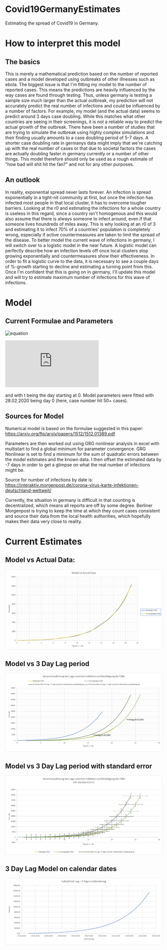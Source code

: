 # Covid19GermanyEstimates
Estimating the spread of Covid19 in Germany.

# How to interpret this model

## The basics
This is merely a mathematical prediction based on the number of reported cases and a model developed using outbreaks of other illnesses such as ebola. The biggest issue is that I'm fitting my model to the number of reported cases. This means the predictions are heavily influenced by the way cases are found through testing. Thus, unless germany is testing a sample size much larger than the actual outbreak, my prediction will not accurately predict the real number of infections and could be influenced by a number of factors. 
For example, my model (and the actual data) seems to predict around 3 days case doubling. While this matches what other countries are seeing in their screenings, it is not a reliable way to predict the actual growth of the outbreak. 
There have been a number of studies that are trying to simulate the outbreak using highly complex simulations and their finding usually amounts to a case doubling period of 5-7 days.
A shorter case doubling rate in germanys data might imply that we're catching up with the real number of cases or that due to societal factors the cases are actually doubling faster in germany currently or a number of other things. 
This model therefore should only be used as a rough estimate of "how bad will shit hit the fan?" and not for any other purposes.

## An outlook

In reality, exponential spread never lasts forever. An infection is spread exponentially in a tight-nit community at first, but once the infection has infected most people in that local cluster, it has to overcome tougher barriers. Looking at the r0 and estimating the infections for a whole country is useless in this regard, since a country isn't homogenous and this would also assume that there is always someone to infect around, even if that someone lives houndreds of miles away. This is why looking at an r0 of 3 and estimating it to infect 70% of a countries' population is completely wrong, especially if active countermeasures are taken to limit the spread of the disease.
To better model the current wave of infections in germany, I will switch over to a logistic model in the near future. A logistic model can perfectly describe how an infection levels off once local clusters stop growing exponentially and countermeasures show their effectiveness. In order to fit a logistic curve to the data, it is necessary to see a couple days of %-growth starting to decline and estimating a turning point from this. 
Once I'm confident that this is going on in germany, I'll update this model and will try to estimate maximum number of infections for this wave of infections. 

# Model

## Current Formulae and Parameters

![equation](https://latex.codecogs.com/gif.latex?Cases(t)=%20r\cdot%20[(\frac{r}{m}\cdot%20t%20+%20a)^m%20]%20^p%20)

![equationparameters](https://latex.codecogs.com/gif.latex?with:%20r=1;%20m=40;%20a=1,2704;%20p=0,4223;)

and with t being the day starting at 0. Model parameters were fitted with 28.02.2020 being day 0 (here, case number hit 50+ cases).

## Sources for Model
Numerical model is based on the formulae suggested in this paper:
https://arxiv.org/ftp/arxiv/papers/1512/1512.01389.pdf

Parameters are then worked out using GRG nonlinear analysis in excel with multistart to find a global minimum for parameter convergence.
GRG Nonlinear is set to find a minimum for the sum of quadratic errors between the model estimates and the known data.
I then offset the estimated data by -7 days in order to get a glimpse on what the real number of infections might be.

Source for number of infections by date is:
https://interaktiv.morgenpost.de/corona-virus-karte-infektionen-deutschland-weltweit/

Currently, the situation in germany is difficult in that counting is decentralized, which means all reports are off by some degree. Berliner Morgenpost is trying to keep the time at which they count cases consistent and source their data from the local health authorities, which hopefully makes their data very close to reality.

# Current Estimates

## Model vs Actual Data:

![Model vs Actual Data](https://github.com/BenK-XOA/Covid19GermanyEstimates/blob/master/Covid19_Germany_Estimates/Graph_Pictures_08-03-2020/ModelVsActualData.PNG)

## Model vs 3 Day Lag period

![Model vs 3 Day Lag period](https://github.com/BenK-XOA/Covid19GermanyEstimates/blob/master/Covid19_Germany_Estimates/Graph_Pictures_08-03-2020/ModeledInfectionsVs7DayLag.PNG)

## Model vs 3 Day Lag period with standard error

![Model vs 3 Day Lag period with standard error](https://github.com/BenK-XOA/Covid19GermanyEstimates/blob/master/Covid19_Germany_Estimates/Graph_Pictures_08-03-2020/ModeledInfectionsVs7DayLagWithStandardError.PNG)

## 3 Day Lag Model on calendar dates

![Model vs 7 Day Lag period with standard error](https://github.com/BenK-XOA/Covid19GermanyEstimates/blob/master/Covid19_Germany_Estimates/Graph_Pictures_08-03-2020/7DayLagModelCalendarDates.PNG)

